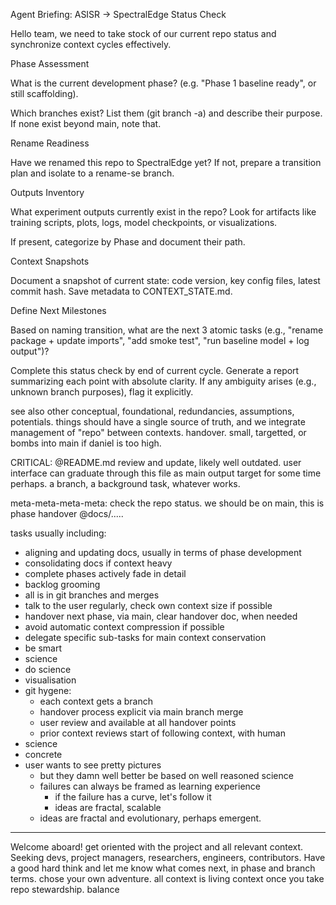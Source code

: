 
Agent Briefing: ASISR → SpectralEdge Status Check

Hello team, we need to take stock of our current repo status and synchronize context cycles effectively.

Phase Assessment

What is the current development phase? (e.g. "Phase 1 baseline ready", or still scaffolding).

Which branches exist? List them (git branch -a) and describe their purpose. If none exist beyond main, note that.

Rename Readiness

Have we renamed this repo to SpectralEdge yet? If not, prepare a transition plan and isolate to a rename-se branch.

Outputs Inventory

What experiment outputs currently exist in the repo? Look for artifacts like training scripts, plots, logs, model checkpoints, or visualizations.

If present, categorize by Phase and document their path.

Context Snapshots

Document a snapshot of current state: code version, key config files, latest commit hash. Save metadata to CONTEXT_STATE.md.

Define Next Milestones

Based on naming transition, what are the next 3 atomic tasks (e.g., "rename package + update imports", "add smoke test", "run baseline model + log output")?

Complete this status check by end of current cycle. Generate a report summarizing each point with absolute clarity. If any ambiguity arises (e.g., unknown branch purposes), flag it explicitly.

see also other conceptual, foundational, redundancies, assumptions, potentials. things should have a single source of truth, and we integrate management of "repo" between contexts. handover. small, targetted, or bombs into main if daniel is too high.


CRITICAL: @README.md review and update, likely well outdated. user interface can graduate through this file as main output target for some time perhaps. a branch, a background task, whatever works.


meta-meta-meta-meta: check the repo status. we should be on main, this is phase handover @docs/.....

tasks usually including:
- aligning and updating docs, usually in terms of phase development
- consolidating docs if context heavy
- complete phases actively fade in detail
- backlog grooming
- all is in git branches and merges
- talk to the user regularly, check own context size if possible
- handover next phase, via main, clear handover doc, when needed
- avoid automatic context compression if possible
- delegate specific sub-tasks for main context conservation
- be smart
- science
- do science
- visualisation
- git hygene:
    - each context gets a branch
    - handover process explicit via main branch merge
    - user review and available at all handover points
    - prior context reviews start of following context, with human
- science
- concrete
- user wants to see pretty pictures
    - but they damn well better be based on well reasoned science
    - failures can always be framed as learning experience
        - if the failure has a curve, let's follow it
        - ideas are fractal, scalable
    - ideas are fractal and evolutionary, perhaps emergent.

---
Welcome aboard! get oriented with the project and all relevant context. Seeking devs, project managers, researchers, engineers, contributors. Have a good hard think and let me know what comes next, in phase and branch terms. chose your own adventure. all context is living context once you take repo stewardship. balance 